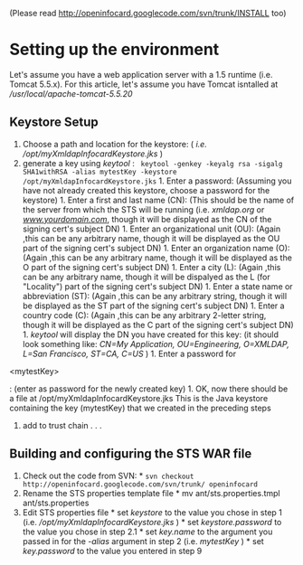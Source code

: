 (Please read http://openinfocard.googlecode.com/svn/trunk/INSTALL too)

# Setting up the environment #
Let's assume you have a web application server with a 1.5 runtime (i.e. Tomcat 5.5.x). For this article, let's assume you have Tomcat isntalled at _/usr/local/apache-tomcat-5.5.20_
## Keystore Setup ##
  1. Choose a path and location for the keystore: ( _i.e. /opt/myXmldapInfocardKeystore.jks_ )
  1. generate a key using _keytool_ :
` keytool -genkey -keyalg rsa -sigalg SHA1withRSA -alias mytestKey -keystore /opt/myXmldapInfocardKeystore.jks`
    1. Enter a password: (Assuming you have not already created this keystore, choose a password for the keystore)
    1. Enter a first and last name (CN): (This should be the name of the server from which the STS will be running (i.e. _xmldap.org_ or _www.yourdomain.com_, though it will be displayed as the CN of the signing cert's subject DN)
    1. Enter an organizational unit (OU): (Again ,this can be any arbitrary name, though it will be displayed as the OU part of the signing cert's subject DN)
    1. Enter an organization name (O): (Again ,this can be any arbitrary name, though it will be displayed as the O part of the signing cert's subject DN)
    1. Enter a city (L): (Again ,this can be any arbitrary name, though it will be dispalyed as the L (for "Locality") part of the signing cert's subject DN)
    1. Enter a state name or abbreviation (ST): (Again ,this can be any arbitrary string, though it will be displayed as the ST part of the signing cert's subject DN)
    1. Enter a country code (C): (Again ,this can be any arbitrary 2-letter string, though it will be displayed as the C part of the signing cert's subject DN)
    1. _keytool_ will display the DN you have created for this key: (it should look something like: _CN=My Application, OU=Engineering, O=XMLDAP, L=San Francisco, ST=CA, C=US_ )
    1. Enter a password for 

&lt;mytestKey&gt;

: (enter as password for the newly created key)
    1. OK, now there should be a file at /opt/myXmldapInfocardKeystore.jks This is the Java keystore containing the key (mytestKey) that we created in the preceding steps
  1. add to trust chain . . .

## Building and configuring the STS WAR file ##
  1. Check out the code from SVN:
    * `svn checkout http://openinfocard.googlecode.com/svn/trunk/ openinfocard`
  1. Rename the STS properties template file
    * mv ant/sts.properties.tmpl ant/sts.properties
  1. Edit STS properties file
    * set _keystore_ to the value you chose in step 1 (i.e.  _/opt/myXmldapInfocardKeystore.jks_ )
    * set _keystore.password_ to the value you chose in step 2.1
    * set _key.name_ to the argument you passed in for the _-alias_  argument in step 2 (i.e. _mytestKey_ )
    * set _key.password_ to the value you entered in step 9